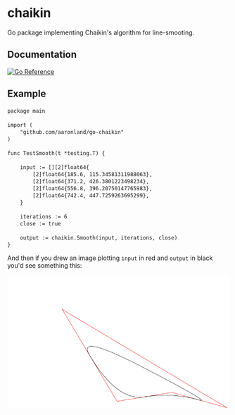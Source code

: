 # chaikin

Go package implementing Chaikin's algorithm for line-smooting.

## Documentation

[![Go Reference](https://pkg.go.dev/badge/github.com/aaronland/go-chaikin.svg)](https://pkg.go.dev/github.com/aaronland/go-chaikin)

## Example

```
package main

import (
	"github.com/aaronland/go-chaikin"
)

func TestSmooth(t *testing.T) {

	input := [][2]float64{
		[2]float64{185.6, 115.34581311988063},
		[2]float64{371.2, 426.3801223498234},
		[2]float64{556.8, 396.20750147765983},
		[2]float64{742.4, 447.7259263695299},
	}

	iterations := 6
	close := true
	
	output := chaikin.Smooth(input, iterations, close)
}
```

And then if you drew an image plotting `input` in red and `output` in black you'd see something this:

![](docs/images/smooth.png)
